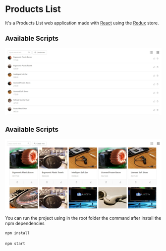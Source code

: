 # Products List
It's a Products List web application made with [React](https://github.com/facebook/react) using the [Redux](https://github.com/reactjs/redux) store.

## Available Scripts
![Products List](/ProductList.jpg)

## Available Scripts
![Products List](/ProductGrid.jpg)

You can run the project using in the root folder the command after install the npm dependencies
```javascript
npm install

npm start
```
